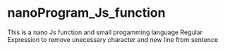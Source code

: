 # nanoProgram_Js_function
This is a nano Js function and small progamming language Regular Expression to remove unecessary character and new line from sentence
